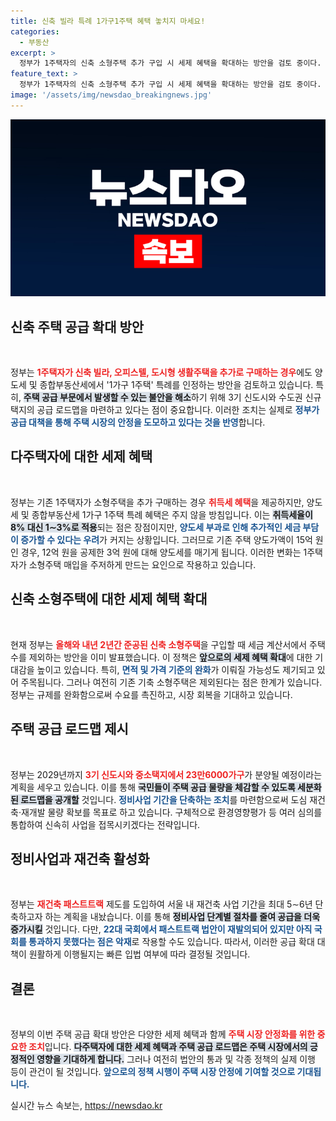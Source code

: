 ```yaml
---
title: 신축 빌라 특례 1가구1주택 혜택 놓치지 마세요!
categories:
  - 부동산
excerpt: >
  정부가 1주택자의 신축 소형주택 추가 구입 시 세제 혜택을 확대하는 방안을 검토 중이다. 이는 주택 공급 부족 해소를 위한 조치로, 다세대 및 오피스텔 공급 촉진을 목표로 한다. 신속한 공급 추진 계획이 발표될 예정이며, 세제 특례 혜택의 확대 여부가 주목된다.
feature_text: >
  정부가 1주택자의 신축 소형주택 추가 구입 시 세제 혜택을 확대하는 방안을 검토 중이다. 이는 주택 공급 부족 해소를 위한 조치로, 다세대 및 오피스텔 공급 촉진을 목표로 한다. 신속한 공급 추진 계획이 발표될 예정이며, 세제 특례 혜택의 확대 여부가 주목된다.
image: '/assets/img/newsdao_breakingnews.jpg'
---
```


<p><img src="/assets/img/newsdao_breakingnews.jpg" alt="bookingtag 속보" /></p>

<h2 data-ke-size="size26">신축 주택 공급 확대 방안</h2>

<p data-ke-size="size16">&nbsp;</p>

<p>정부는 <b><span style="color: #ee2323;">1주택자가 신축 빌라, 오피스텔, 도시형 생활주택을 추가로 구매하는 경우</span></b>에도 양도세 및 종합부동산세에서 '1가구 1주택' 특례를 인정하는 방안을 검토하고 있습니다. 특히, <b><span style="background-color: #21538527;">주택 공급 부문에서 발생할 수 있는 불안을 해소</span></b>하기 위해 3기 신도시와 수도권 신규 택지의 공급 로드맵을 마련하고 있다는 점이 중요합니다. 이러한 조치는 실제로 <b><span style="color: #1a5490;">정부가 공급 대책을 통해 주택 시장의 안정을 도모하고 있다는 것을 반영</span></b>합니다.   </p>

<h2 data-ke-size="size26">다주택자에 대한 세제 혜택</h2>

<p data-ke-size="size16">&nbsp;</p>

<p>정부는 기존 1주택자가 소형주택을 추가 구매하는 경우 <b><span style="color: #ee2323;">취득세 혜택</span></b>을 제공하지만, 양도세 및 종합부동산세 1가구 1주택 특례 혜택은 주지 않을 방침입니다. 이는 <b><span style="background-color: #21538527;">취득세율이 8% 대신 1∼3%로 적용</span></b>되는 점은 장점이지만, <b><span style="color: #1a5490;">양도세 부과로 인해 추가적인 세금 부담이 증가할 수 있다는 우려</span></b>가 커지는 상황입니다. 그러므로 기존 주택 양도가액이 15억 원인 경우, 12억 원을 공제한 3억 원에 대해 양도세를 매기게 됩니다. 이러한 변화는 1주택자가 소형주택 매입을 주저하게 만드는 요인으로 작용하고 있습니다.  </p>

<h2 data-ke-size="size26">신축 소형주택에 대한 세제 혜택 확대</h2>

<p data-ke-size="size16">&nbsp;</p>

<p>현재 정부는 <b><span style="color: #ee2323;">올해와 내년 2년간 준공된 신축 소형주택</span></b>을 구입할 때 세금 계산서에서 주택 수를 제외하는 방안을 이미 발표했습니다. 이 정책은 <b><span style="background-color: #21538527;">앞으로의 세제 혜택 확대</span></b>에 대한 기대감을 높이고 있습니다. 특히, <b><span style="color: #1a5490;">면적 및 가격 기준의 완화</span></b>가 이뤄질 가능성도 제기되고 있어 주목됩니다. 그러나 여전히 기존 기축 소형주택은 제외된다는 점은 한계가 있습니다. 정부는 규제를 완화함으로써 수요를 촉진하고, 시장 회복을 기대하고 있습니다. </p>

<h2 data-ke-size="size26">주택 공급 로드맵 제시</h2>

<p data-ke-size="size16">&nbsp;</p>

<p>정부는 2029년까지 <b><span style="color: #ee2323;">3기 신도시와 중소택지에서 23만6000가구</span></b>가 분양될 예정이라는 계획을 세우고 있습니다. 이를 통해 <b><span style="background-color: #21538527;">국민들이 주택 공급 물량을 체감할 수 있도록 세분화된 로드맵을 공개할</span></b> 것입니다. <b><span style="color: #1a5490;">정비사업 기간을 단축하는 조치</span></b>를 마련함으로써 도심 재건축·재개발 물량 확보를 목표로 하고 있습니다. 구체적으로 환경영향평가 등 여러 심의를 통합하여 신속히 사업을 접목시키겠다는 전략입니다. </p>

<h2 data-ke-size="size26">정비사업과 재건축 활성화</h2>

<p data-ke-size="size16">&nbsp;</p>

<p>정부는 <b><span style="color: #ee2323;">재건축 패스트트랙</span></b> 제도를 도입하여 서울 내 재건축 사업 기간을 최대 5∼6년 단축하고자 하는 계획을 내놨습니다. 이를 통해 <b><span style="background-color: #21538527;">정비사업 단계별 절차를 줄여 공급을 더욱 증가시킬</span></b> 것입니다. 다만, <b><span style="color: #1a5490;">22대 국회에서 패스트트랙 법안이 재발의되어 있지만 아직 국회를 통과하지 못했다는 점은 악재</span></b>로 작용할 수도 있습니다. 따라서, 이러한 공급 확대 대책이 원활하게 이행될지는 빠른 입법 여부에 따라 결정될 것입니다. </p>

<h2 data-ke-size="size26">결론</h2>

<p data-ke-size="size16">&nbsp;</p>

<p>정부의 이번 주택 공급 확대 방안은 다양한 세제 혜택과 함께 <b><span style="color: #ee2323;">주택 시장 안정화를 위한 중요한 조치</span></b>입니다. <b><span style="background-color: #21538527;">다주택자에 대한 세제 혜택과 주택 공급 로드맵은 주택 시장에서의 긍정적인 영향을 기대하게 합니다.</span></b> 그러나 여전히 법안의 통과 및 각종 정책의 실제 이행 등이 관건이 될 것입니다. <b><span style="color: #1a5490;">앞으로의 정책 시행이 주택 시장 안정에 기여할 것으로 기대됩니다.</span></b> </p>
실시간 뉴스 속보는, <a href="https://newsdao.kr" rel="dofollow">https://newsdao.kr</a>


